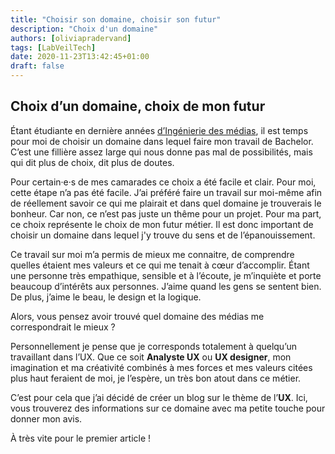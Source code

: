 ```yaml
---
title: "Choisir son domaine, choisir son futur"
description: "Choix d'un domaine"
authors: [oliviapradervand]
tags: [LabVeilTech]
date: 2020-11-23T13:42:45+01:00
draft: false
---
```


## Choix d’un domaine, choix de mon futur


Étant étudiante en dernière années [d’Ingénierie des médias](https://im.heig-vd.ch/), il est temps pour moi de choisir un domaine dans lequel faire mon travail de Bachelor. C’est une fillière assez large qui nous donne pas mal de possibilités, mais qui dit plus de choix, dit plus de doutes.

Pour certain·e·s de mes camarades ce choix a été facile et clair. Pour moi, cette étape n’a pas été facile. J’ai préféré faire un travail sur moi-même afin de réellement savoir ce qui me plairait et dans quel domaine je trouverais le bonheur. Car non, ce n’est pas juste un thême pour un projet. Pour ma part, ce choix représente le choix de mon futur métier. Il est donc important de choisir un domaine dans lequel j'y trouve du sens et de l’épanouissement. 

Ce travail sur moi m’a permis de mieux me connaitre, de comprendre quelles étaient mes valeurs et ce qui me tenait à cœur d’accomplir. Étant une personne très empathique, sensible et à l’écoute, je m’inquiète et porte beaucoup d’intérêts aux personnes. J’aime quand les gens se sentent bien. De plus, j’aime le beau, le design et la logique. 

Alors, vous pensez avoir trouvé quel domaine des médias me correspondrait le mieux ? 

Personnellement je pense que je corresponds totalement à quelqu’un travaillant dans l’UX. Que ce soit **Analyste UX** ou **UX designer**, mon imagination et ma créativité combinés à mes forces et mes valeurs citées plus haut feraient de moi, je l’espère, un très bon atout dans ce métier.


C’est pour cela que j’ai décidé de créer un blog sur le thème de l’**UX**. Ici, vous trouverez des informations sur ce domaine avec ma petite touche pour donner mon avis. 
 

À très vite pour le premier article !